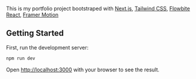 This is my portfolio project bootstraped with [Next.js](https://nextjs.org/), [Tailwind CSS](https://tailwindcss.com/), [Flowbite React](https://www.flowbite-react.com/), [Framer Motion](https://www.framer.com/motion/)

## Getting Started

First, run the development server:

```bash
npm run dev
```

Open [http://localhost:3000](http://localhost:3000) with your browser to see the result.
